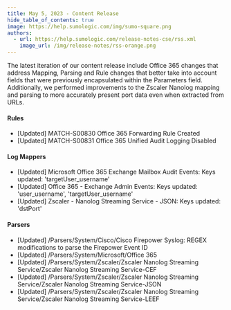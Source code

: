 ```yaml
---
title: May 5, 2023 - Content Release
hide_table_of_contents: true
image: https://help.sumologic.com/img/sumo-square.png
authors:
  - url: https://help.sumologic.com/release-notes-cse/rss.xml
    image_url: /img/release-notes/rss-orange.png
---
```


The latest iteration of our content release include Office 365 changes that address Mapping, Parsing and Rule changes that better take into account fields that were previously encapsulated within the Parameters field. Additionally, we performed improvements to the Zscaler Nanolog mapping and parsing to more accurately present port data even when extracted from URLs.

#### Rules
* [Updated] MATCH-S00830 Office 365 Forwarding Rule Created
* [Updated] MATCH-S00831 Office 365 Unified Audit Logging Disabled

#### Log Mappers
* [Updated] Microsoft Office 365 Exchange Mailbox Audit Events: Keys updated: 'targetUser_username'
* [Updated] Office 365 - Exchange Admin Events: Keys updated: 'user_username', 'targetUser_username'
* [Updated] Zscaler - Nanolog Streaming Service - JSON: Keys updated: 'dstPort'

#### Parsers
* [Updated] /Parsers/System/Cisco/Cisco Firepower Syslog: REGEX modifications to parse the Firepower Event ID
* [Updated] /Parsers/System/Microsoft/Office 365
* [Updated] /Parsers/System/Zscaler/Zscaler Nanolog Streaming Service/Zscaler Nanolog Streaming Service-CEF
* [Updated] /Parsers/System/Zscaler/Zscaler Nanolog Streaming Service/Zscaler Nanolog Streaming Service-JSON
* [Updated] /Parsers/System/Zscaler/Zscaler Nanolog Streaming Service/Zscaler Nanolog Streaming Service-LEEF